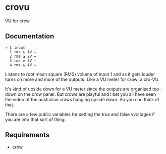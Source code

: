 # crovu

VU for crow

## Documentation

    → 1 input
      1 rms ≥ 1V →
      2 rms ≥ 2V →
      3 rms ≥ 3V →
      4 rms ≥ 4V →

Listens to root mean square (RMS) volume of input 1 and as it gets louder turns on more and more of the outputs. Like a VU meter for crow; a cro-VU.

It's kind of upside down for a VU meter since the outputs are organized top-down on the crow panel. But crows are playful and I bet you all have seen the video of the australian crows hanging upside down. So you can think of that.

There are a few public variables for setting the true and false vvoltages if you are into that sort of thing.

## Requirements

- crow
